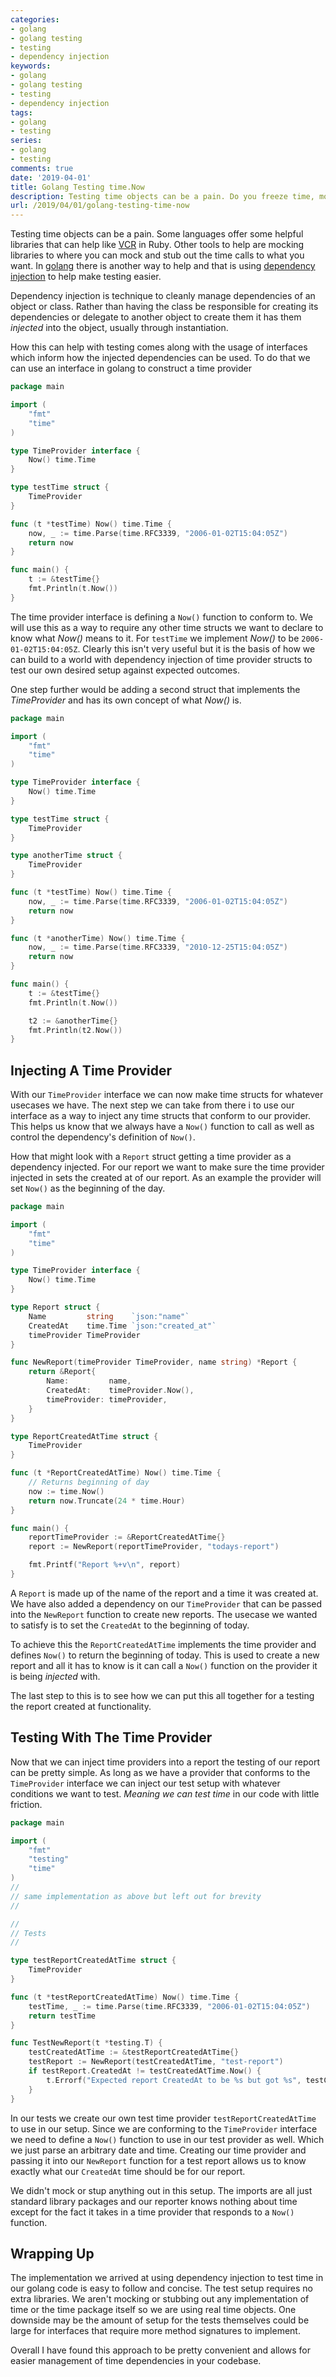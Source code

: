 ```yaml
---
categories:
- golang
- golang testing
- testing
- dependency injection
keywords:
- golang
- golang testing
- testing
- dependency injection
tags:
- golang
- testing
series:
- golang
- testing
comments: true
date: '2019-04-01'
title: Golang Testing time.Now
description: Testing time objects can be a pain. Do you freeze time, mock the current time, or swizzle the implementation? In golang lets look at using dependency injection to help test and drive your implementation.
url: /2019/04/01/golang-testing-time-now
---
```

Testing time objects can be a pain. Some languages offer some helpful libraries
that can help like [VCR][vcr] in Ruby. Other tools to help are mocking libraries
to where you can mock and stub out the time calls to what you want. In [golang][golang]
there is another way to help and that is using [dependency injection][di] to help make testing easier.
<!--more-->

Dependency injection is technique to cleanly manage dependencies of
an object or class. Rather than having the class be responsible for
creating its dependencies or delegate to another object to create them
it has them _injected_ into the object, usually through instantiation.

How this can help with testing comes along with the usage of interfaces
which inform how the injected dependencies can be used. To do that
we can use an interface in golang to construct a time provider

```go
package main

import (
	"fmt"
	"time"
)

type TimeProvider interface {
	Now() time.Time
}

type testTime struct {
	TimeProvider
}

func (t *testTime) Now() time.Time {
	now, _ := time.Parse(time.RFC3339, "2006-01-02T15:04:05Z")
	return now
}

func main() {
	t := &testTime{}
	fmt.Println(t.Now())
}
```

The time provider interface is defining a `Now()` function to conform to.
We will use this as a way to require any other time structs we
want to declare to know what _Now()_ means to it. For `testTime`
we implement _Now()_ to be `2006-01-02T15:04:05Z`. Clearly this
isn't very useful but it is the basis of how we can build to a world
with dependency injection of time provider structs to test our
own desired setup against expected outcomes.

One step further would be adding a second struct that implements
the _TimeProvider_ and has its own concept of what _Now()_ is.

```go
package main

import (
	"fmt"
	"time"
)

type TimeProvider interface {
	Now() time.Time
}

type testTime struct {
	TimeProvider
}

type anotherTime struct {
	TimeProvider
}

func (t *testTime) Now() time.Time {
	now, _ := time.Parse(time.RFC3339, "2006-01-02T15:04:05Z")
	return now
}

func (t *anotherTime) Now() time.Time {
	now, _ := time.Parse(time.RFC3339, "2010-12-25T15:04:05Z")
	return now
}

func main() {
	t := &testTime{}
	fmt.Println(t.Now())

	t2 := &anotherTime{}
	fmt.Println(t2.Now())
}
```

## Injecting A Time Provider

With our `TimeProvider` interface we can now make time structs for
whatever usecases we have. The next step we can take from there i to use our
interface as a way to inject any time structs that conform to our
provider. This helps us know that we always have a `Now()` function
to call as well as control the dependency's definition of `Now()`.

How that might look with a `Report` struct getting a time provider
as a dependency injected. For our report we want to make sure the
time provider injected in sets the created at of our report. As an
example the provider will set `Now()` as the beginning of the day.

```go
package main

import (
	"fmt"
	"time"
)

type TimeProvider interface {
	Now() time.Time
}

type Report struct {
	Name         string    `json:"name"`
	CreatedAt    time.Time `json:"created_at"`
	timeProvider TimeProvider
}

func NewReport(timeProvider TimeProvider, name string) *Report {
	return &Report{
		Name:         name,
		CreatedAt:    timeProvider.Now(),
		timeProvider: timeProvider,
	}
}

type ReportCreatedAtTime struct {
	TimeProvider
}

func (t *ReportCreatedAtTime) Now() time.Time {
	// Returns beginning of day
	now := time.Now()
	return now.Truncate(24 * time.Hour)
}

func main() {
	reportTimeProvider := &ReportCreatedAtTime{}
	report := NewReport(reportTimeProvider, "todays-report")

	fmt.Printf("Report %+v\n", report)
}
```

A `Report` is made up of the name of the report and a time it was
created at. We have also added a dependency on our `TimeProvider`
that can be passed into the `NewReport` function to create new
reports. The usecase we wanted to satisfy is to set the `CreatedAt`
to the beginning of today.

To achieve this the `ReportCreatedAtTime` implements the time provider
and defines `Now()` to return the beginning of today. This is used to
create a new report and all it has to know is it can call a `Now()`
function on the provider it is being _injected_ with.

The last step to this is to see how we can put this all together for
a testing the report created at functionality.

## Testing With The Time Provider

Now that we can inject time providers into a report the testing of our report
can be pretty simple. As long as we have a provider that conforms
to the `TimeProvider` interface we can inject our test setup with
whatever conditions we want to test. _Meaning we can test time_ in
our code with little friction.

```go
package main

import (
	"fmt"
	"testing"
	"time"
)
//
// same implementation as above but left out for brevity
//

//
// Tests
//

type testReportCreatedAtTime struct {
	TimeProvider
}

func (t *testReportCreatedAtTime) Now() time.Time {
	testTime, _ := time.Parse(time.RFC3339, "2006-01-02T15:04:05Z")
	return testTime
}

func TestNewReport(t *testing.T) {
	testCreatedAtTime := &testReportCreatedAtTime{}
	testReport := NewReport(testCreatedAtTime, "test-report")
	if testReport.CreatedAt != testCreatedAtTime.Now() {
		t.Errorf("Expected report CreatedAt to be %s but got %s", testCreatedAtTime.Now(), testReport.CreatedAt)
	}
}
```

In our tests we create our own test time provider `testReportCreatedAtTime` to use
in our setup. Since we are conforming to the `TimeProvider` interface we need to
define a `Now()` function to use in our test provider as well. Which we just parse
an arbitrary date and time. Creating our time provider and passing it into our `NewReport`
function for a test report allows us to know exactly what our `CreatedAt` time should
be for our report.

We didn't mock or stup anything out in this setup. The imports are all just standard
library packages and our reporter knows nothing about time except for the fact
it takes in a time provider that responds to a `Now()` function.

## Wrapping Up

The implementation we arrived at using dependency injection to test time in our
golang code is easy to follow and concise. The test setup requires no extra libraries.
We aren't mocking or stubbing out any implementation of time or the time package
itself so we are using real time objects. One downside may be the amount of setup
for the tests themselves could be large for interfaces that require more method signatures
to implement.

Overall I have found this approach to be pretty convenient and allows for easier management
of time dependencies in your codebase.

[di]: https://en.wikipedia.org/wiki/Dependency_injection
[golang]: https://golang.org
[vcr]: https://github.com/vcr/vcr/
